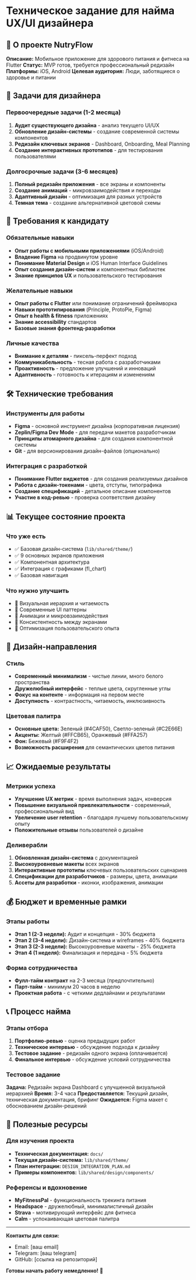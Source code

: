 # Техническое задание для найма UX/UI дизайнера

## 📱 О проекте NutryFlow

**Описание:** Мобильное приложение для здорового питания и фитнеса на Flutter
**Статус:** MVP готов, требуется профессиональный редизайн
**Платформы:** iOS, Android
**Целевая аудитория:** Люди, заботящиеся о здоровье и питании

## 🎯 Задачи для дизайнера

### Первоочередные задачи (1-2 месяца)
1. **Аудит существующего дизайна** - анализ текущего UI/UX
2. **Обновление дизайн-системы** - создание современной системы компонентов
3. **Редизайн ключевых экранов** - Dashboard, Onboarding, Meal Planning
4. **Создание интерактивных прототипов** - для тестирования пользователями

### Долгосрочные задачи (3-6 месяцев)
1. **Полный редизайн приложения** - все экраны и компоненты
2. **Создание анимаций** - микровзаимодействия и переходы
3. **Адаптивный дизайн** - оптимизация для разных устройств
4. **Темная тема** - создание альтернативной цветовой схемы

## 💼 Требования к кандидату

### Обязательные навыки
- **Опыт работы с мобильными приложениями** (iOS/Android)
- **Владение Figma** на продвинутом уровне
- **Понимание Material Design** и iOS Human Interface Guidelines
- **Опыт создания дизайн-систем** и компонентных библиотек
- **Знание принципов UX** и пользовательского тестирования

### Желательные навыки
- **Опыт работы с Flutter** или понимание ограничений фреймворка
- **Навыки прототипирования** (Principle, ProtoPie, Figma)
- **Опыт в health & fitness** приложениях
- **Знание accessibility** стандартов
- **Базовые знания фронтенд-разработки**

### Личные качества
- **Внимание к деталям** - пиксель-перфект подход
- **Коммуникабельность** - тесная работа с разработчиками
- **Проактивность** - предложение улучшений и инноваций
- **Адаптивность** - готовность к итерациям и изменениям

## 🛠️ Технические требования

### Инструменты для работы
- **Figma** - основной инструмент дизайна (корпоративная лицензия)
- **Zeplin/Figma Dev Mode** - для передачи макетов разработчикам
- **Принципы атомарного дизайна** - для создания компонентной системы
- **Git** - для версионирования дизайн-файлов (опционально)

### Интеграция с разработкой
- **Понимание Flutter виджетов** - для создания реализуемых дизайнов
- **Работа с дизайн-токенами** - цвета, отступы, типографика
- **Создание спецификаций** - детальное описание компонентов
- **Участие в код-ревью** - проверка соответствия дизайну

## 📊 Текущее состояние проекта

### Что уже есть
- ✅ Базовая дизайн-система (`lib/shared/theme/`)
- ✅ 9 основных экранов приложения
- ✅ Компонентная архитектура
- ✅ Интеграция с графиками (fl_chart)
- ✅ Базовая навигация

### Что нужно улучшить
- 🔄 Визуальная иерархия и читаемость
- 🔄 Современные UI паттерны
- 🔄 Анимации и микровзаимодействия
- 🔄 Консистентность между экранами
- 🔄 Оптимизация пользовательского опыта

## 🎨 Дизайн-направления

### Стиль
- **Современный минимализм** - чистые линии, много белого пространства
- **Дружелюбный интерфейс** - теплые цвета, скругленные углы
- **Фокус на контенте** - информация на первом месте
- **Доступность** - контрастность, читаемость, инклюзивность

### Цветовая палитра
- **Основные цвета:** Зеленый (#4CAF50), Светло-зеленый (#C2E66E)
- **Акценты:** Желтый (#FFCB65), Оранжевый (#FFA257)
- **Фон:** Бежевый (#F9F4F2)
- **Возможность расширения** для семантических цветов питания

## 📈 Ожидаемые результаты

### Метрики успеха
- **Улучшение UX метрик** - время выполнения задач, конверсия
- **Повышение визуальной привлекательности** - современный, профессиональный вид
- **Увеличение user retention** - благодаря лучшему пользовательскому опыту
- **Положительные отзывы** пользователей о дизайне

### Деливерабли
1. **Обновленная дизайн-система** с документацией
2. **Высокоуровневые макеты** всех экранов
3. **Интерактивные прототипы** ключевых пользовательских сценариев
4. **Спецификации для разработчиков** - размеры, цвета, анимации
5. **Ассеты для разработки** - иконки, изображения, анимации

## 💰 Бюджет и временные рамки

### Этапы работы
- **Этап 1 (2-3 недели):** Аудит и концепция - 30% бюджета
- **Этап 2 (3-4 недели):** Дизайн-система и wireframes - 40% бюджета
- **Этап 3 (2-3 недели):** Высокоуровневые макеты - 25% бюджета
- **Этап 4 (1 неделя):** Финализация и передача - 5% бюджета

### Форма сотрудничества
- **Фулл-тайм контракт** на 2-3 месяца (предпочтительно)
- **Парт-тайм** - минимум 20 часов в неделю
- **Проектная работа** - с четкими дедлайнами и результатами

## 📞 Процесс найма

### Этапы отбора
1. **Портфолио-ревью** - оценка предыдущих работ
2. **Техническое интервью** - обсуждение подхода к дизайну
3. **Тестовое задание** - редизайн одного экрана (оплачивается)
4. **Финальное интервью** - обсуждение условий сотрудничества

### Тестовое задание
**Задача:** Редизайн экрана Dashboard с улучшенной визуальной иерархией
**Время:** 3-4 часа
**Предоставляется:** Текущий дизайн, техническая документация, брифинг
**Ожидается:** Figma макет с обоснованием дизайн-решений

## 🔗 Полезные ресурсы

### Для изучения проекта
- **Техническая документация:** `docs/`
- **Текущая дизайн-система:** `lib/shared/theme/`
- **План интеграции:** `DESIGN_INTEGRATION_PLAN.md`
- **Примеры компонентов:** `lib/shared/design/components/`

### Референсы и вдохновение
- **MyFitnessPal** - функциональность трекинга питания
- **Headspace** - дружелюбный, минималистичный дизайн
- **Strava** - мотивирующий интерфейс для фитнеса
- **Calm** - успокаивающая цветовая палитра

---

**Контакты для связи:**
- Email: [ваш email]
- Telegram: [ваш telegram]
- GitHub: [ссылка на репозиторий]

**Готовы начать работу немедленно!** 🚀 